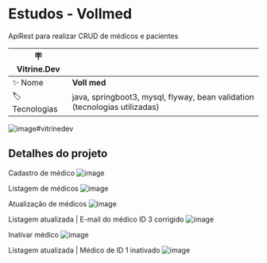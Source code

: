 # Estudos - Vollmed

ApiRest para realizar CRUD de médicos e pacientes

| :placard: Vitrine.Dev |     |
| -------------  | --- |
| :sparkles: Nome        | **Voll med**
| :label: Tecnologias | java, springboot3, mysql, flyway, bean validation (tecnologias utilizadas)

<!-- Inserir imagem com a #vitrinedev ao final do link -->
![image](https://user-images.githubusercontent.com/17009058/214100002-d86a0565-f633-4735-9fcc-b7735a716937.png)#vitrinedev

## Detalhes do projeto
Cadastro de médico
![image](https://user-images.githubusercontent.com/17009058/214101848-12c82459-ce1c-407a-93a9-dbef5778bac6.png)

Listagem de médicos
![image](https://user-images.githubusercontent.com/17009058/214102672-0d3f2816-f474-4c99-89c3-944290090425.png)

Atualização de médicos
![image](https://user-images.githubusercontent.com/17009058/214102858-79441990-6090-4ca1-8f92-0368cddbf186.png)

Listagem atualizada | E-mail do médico ID 3 corrigido
![image](https://user-images.githubusercontent.com/17009058/214103351-697173ca-b6bf-466a-9109-af6e139c01a5.png)

Inativar médico
![image](https://user-images.githubusercontent.com/17009058/214103439-9a6778b1-fd6d-48b1-bc9e-578971528215.png)

Listagem atualizada | Médico de ID 1 inativado
![image](https://user-images.githubusercontent.com/17009058/214103533-c70cfe46-ce4f-4c16-8425-bf41a17d91a0.png)
